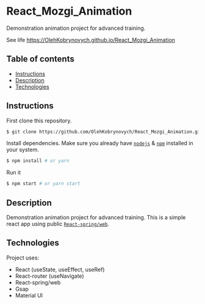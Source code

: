 # React_Mozgi_Animation

Demonstration animation project for advanced training.

See life https://OlehKobrynovych.github.io/React_Mozgi_Animation


## Table of contents
* [Instructions](#Instructions)
* [Description](#Description)
* [Technologies](#Technologies)


## Instructions

First clone this repository.
```bash
$ git clone https://github.com/OlehKobrynovych/React_Mozgi_Animation.git
```

Install dependencies. Make sure you already have [`nodejs`](https://nodejs.org/en/) & [`npm`](https://www.npmjs.com/) installed in your system.
```bash
$ npm install # or yarn
```

Run it
```bash
$ npm start # or yarn start
```

## Description
Demonstration animation project for advanced training.
This is a simple react app using public [`React-spring/web`](https://www.npmjs.com/package/@react-spring/web).


## Technologies
Project uses:
* React (useState, useEffect, useRef)
* React-router (useNavigate)
* React-spring/web
* Gsap
* Material UI